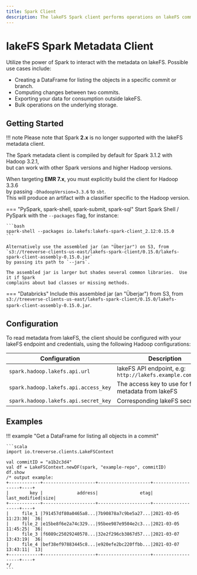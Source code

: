 ```yaml
---
title: Spark Client
description: The lakeFS Spark client performs operations on lakeFS committed metadata stored in the object store.
---
```


# lakeFS Spark Metadata Client

Utilize the power of Spark to interact with the metadata on lakeFS. Possible use cases include:

* Creating a DataFrame for listing the objects in a specific commit or branch.
* Computing changes between two commits.
* Exporting your data for consumption outside lakeFS.
* Bulk operations on the underlying storage.

## Getting Started

!!! note
    Please note that Spark **2.x** is no longer supported with the lakeFS metadata client.


The Spark metadata client is compiled by default for Spark 3.1.2 with Hadoop 3.2.1,  
but can work with other Spark versions and higher Hadoop versions.

When targeting **EMR 7.x**, you must explicitly build the client for Hadoop 3.3.6  
by passing `-DhadoopVersion=3.3.6` to `sbt`.  
This will produce an artifact with a classifier specific to the Hadoop version.


=== "PySpark, spark-shell, spark-submit, spark-sql"
    Start Spark Shell / PySpark with the `--packages` flag, for instance:

    ```bash
    spark-shell --packages io.lakefs:lakefs-spark-client_2.12:0.15.0
    ```

    Alternatively use the assembled jar (an "Überjar") on S3, from
    `s3://treeverse-clients-us-east/lakefs-spark-client/0.15.0/lakefs-spark-client-assembly-0.15.0.jar`
    by passing its path to `--jars`.

    The assembled jar is larger but shades several common libraries.  Use it if Spark
    complains about bad classes or missing methods.

=== "Databricks"
    Include this assembled jar (an "Überjar") from S3, from
    `s3://treeverse-clients-us-east/lakefs-spark-client/0.15.0/lakefs-spark-client-assembly-0.15.0.jar`.


## Configuration

To read metadata from lakeFS, the client should be configured with your lakeFS endpoint and credentials, using the following Hadoop configurations:

   | Configuration                        | Description                                                  |
   |--------------------------------------|--------------------------------------------------------------|
   | `spark.hadoop.lakefs.api.url`        | lakeFS API endpoint, e.g: `http://lakefs.example.com/api/v1` |
   | `spark.hadoop.lakefs.api.access_key` | The access key to use for fetching metadata from lakeFS      |
   | `spark.hadoop.lakefs.api.secret_key` | Corresponding lakeFS secret key                              |

## Examples

!!! example "Get a DataFrame for listing all objects in a commit"

    ```scala
    import io.treeverse.clients.LakeFSContext

    val commitID = "a1b2c3d4"
    val df = LakeFSContext.newDF(spark, "example-repo", commitID)
    df.show
    /* output example:
    +------------+--------------------+--------------------+-------------------+----+
    |        key |             address|                etag|      last_modified|size|
    +------------+--------------------+--------------------+-------------------+----+
    |     file_1 |791457df80a0465a8...|7b90878a7c9be5a27...|2021-03-05 11:23:30|  36|
    |     file_2 |e15be8f6e2a74c329...|95bee987e9504e2c3...|2021-03-05 11:45:25|  36|
    |     file_3 |f6089c25029240578...|32e2f296cb3867d57...|2021-03-07 13:43:19|  36|
    |     file_4 |bef38ef97883445c8...|e920efe2bc220ffbb...|2021-03-07 13:43:11|  13|
    +------------+--------------------+--------------------+-------------------+----+
    */
    ```
